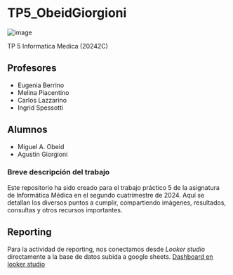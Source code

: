 # TP5_ObeidGiorgioni
![image]()


TP 5 Informatica Medica (20242C)
## Profesores
* Eugenia Berrino
* Melina Piacentino
* Carlos Lazzarino
* Ingrid Spessotti

## Alumnos
* Miguel A. Obeid
* Agustin Giorgioni

### Breve descripción del trabajo
Este repositorio ha sido creado para el trabajo práctico 5 de la asignatura de Informática Médica en el segundo cuatrimestre de 2024. Aquí se detallan los diversos puntos a cumplir, compartiendo imágenes, resultados, consultas y otros recursos importantes.


## Reporting
Para la actividad de reporting, nos conectamos desde *Looker studio* directamente a la base de datos subida a google sheets.
[Dashboard en looker studio]()
